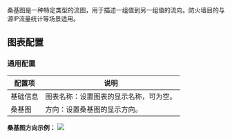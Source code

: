 桑基图是一种特定类型的流图，用于描述一组值到另一组值的流向。防火墙目的与源IP流量统计等场景适用。

## 图表配置

### 通用配置



| 配置项   | 说明                         |
| -------- | ---------------------------- |
| 基础信息 | 图表名称：设置图表的显示名称，可为空。                                 |
| 桑基图     | 方向：设置桑基图的显示方向。       |

**桑基图方向示例：**
![](https://qcloudimg.tencent-cloud.cn/raw/35b2923fff8ac23df670da1808429ae7.png)


